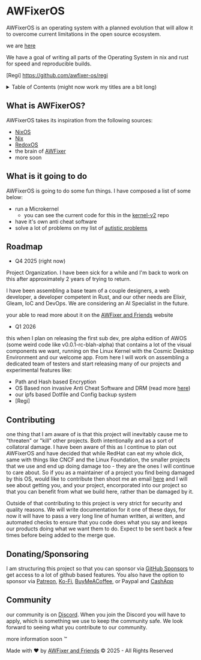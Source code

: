 # AWFixerOS

AWFixerOS is an operating system with a planned evolution that will allow it to overcome current limitations in the open source ecosystem.

we are [here](https://inv.wtf/deadinside)

We have a goal of writing all parts of the Operating System in nix and rust for speed and reproducible builds. 

[RedoxOS]: https://www.redox-os.org/
[Discord]: https://discord.gg/ajsbasement
[AWFixer]: https://theautist.me
[AWFixer and Friends]: https://awfixer.com
[NixOS]: https://nixos.org
[Nix]: https://nix.dev
[kernel-v2]: https://github.com/awfixer-os/kernel-v2
[autistic problems]: https://hackertalks.blog/autistic-problems
[Patreon]: https://patreon.com/awfixer
[Ko-Fi]: https://ko-fi.com/awfixer
[BuyMeACoffee]: https://coff.ee/awfixer
[GitHub Sponsors]: https://github.com/sponsors/awfixer
[CashApp]: https://cash.app/$awfixer
[Regi] https://github.com/awfixer-os/regi


<details>
<summary>Table of Contents (might now work my titles are a bit long)</summary>

  - [What is AWFixerOS](#what-is-awfixeros)
  - [What is is going to do](#what-is-it-going-to-do)
  
</details>


## What is AWFixerOS?

AWFixerOS takes its inspiration from the following sources:
- [NixOS]
- [Nix]
- [RedoxOS]
- the brain of [AWFixer]
- more soon

## What is it going to do

AWFixerOS is going to do some fun things. I have composed a list of some below:

- run a Microkernel
  - you can see the current code for this in the [kernel-v2] repo
- have it's own anti cheat software
- solve a lot of problems on my list of [autistic problems]

## Roadmap

- Q4 2025 (right now)

Project Organization. I have been sick for a while and I'm back to work on this after approximately 2 years of trying to return.

I have been assembling a base team of a couple designers, a web developer, a developer competent in Rust, and our other needs are Elixir, Gleam, IoC and DevOps. We are considering an AI Specialist in the future.

your able to read more about it on the [AWFixer and Friends] website 

- Q1 2026

this when I plan on releasing the first sub dev, pre alpha edition of AWOS (some weird code like v0.0.1-rc-blah-alpha) that contains a lot of the visual components we want, running on the Linux Kernel with the Cosmic Desktop Environment and our welcome app. From here I will work on assembling a dedicated team of testers and start releasing many of our projects and experimental features like:

   - Path and Hash based Encryption
   - OS Based non invasive Anti Cheat Software and DRM (read more [here](hackertalks.blog/anticheat-is-the-devil))
   - our ipfs based Dotfile and Config backup system
   - [Regi]

## Contributing

one thing that I am aware of is that this project will inevitably cause me to "threaten" or "kill" other projects. Both intentionally and as a sort of collatoral damage. I have been aware of this as I continue to plan out AWFixerOS and have decided that while RedHat can eat my whole dick, same with things like CNCF and the Linux Foundation, the smaller projects that we use and end up doing damage too - they are the ones I will continue to care about. So if you as a maintainer of a project you find being damaged by this OS, would like to contribute then shoot me an email [here](mailto:theautist@theautist.me) and I will see about getting you, and your project, encorporated into our project so that you can benefit from what we build here, rather than be damaged by it.

Outside of that contributing to this project is very strict for security and quality reasons. We will write documentation for it one of these days, for now it will have to pass a very long line of human written, ai written, and automated checks to ensure that you code does what you say and keeps our products doing what we want them to do. Expect to be sent back a few times before being added to the merge que.


## Donating/Sponsoring

I am structuring this project so that you can sponsor via [GitHub Sponsors] to get access to a lot of github based features. You also have the option to sponsor via [Patreon], [Ko-Fi], [BuyMeACoffee], or Paypal and [CashApp]


## Community

our community is on [Discord]. When you join the Discord you will have to apply, which is something we use to keep the community safe. We look forward to seeing what you contribute to our community.

more information soon :tm:


Made with ❤️ by [AWFixer and Friends] © 2025 - All Rights Reserved